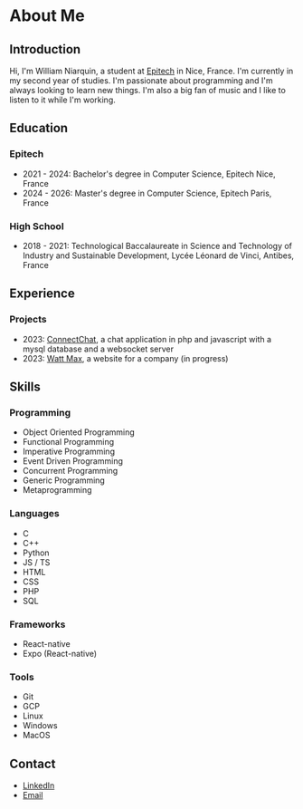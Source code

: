 <!-- README.md for github about me -->

# About Me

## Introduction

Hi, I'm William Niarquin, a student at [Epitech](https://www.epitech.eu/) in Nice, France. I'm currently in my second year of studies. I'm passionate about programming and I'm always looking to learn new things. I'm also a big fan of music and I like to listen to it while I'm working.

## Education

### Epitech

- 2021 - 2024: Bachelor's degree in Computer Science, Epitech Nice, France
- 2024 - 2026: Master's degree in Computer Science, Epitech Paris, France

### High School

- 2018 - 2021: Technological Baccalaureate in Science and Technology of Industry and Sustainable Development, Lycée Léonard de Vinci, Antibes, France

## Experience

### Projects

- 2023: [ConnectChat](https://github.com/williamnrqn/ConnectChat), a chat application in php and javascript with a mysql database and a websocket server
- 2023: [Watt Max](https://wattmax.fr/), a website for a company (in progress)

## Skills

### Programming

- Object Oriented Programming
- Functional Programming
- Imperative Programming
- Event Driven Programming
- Concurrent Programming
- Generic Programming
- Metaprogramming

### Languages

- C
- C++
- Python
- JS / TS
- HTML
- CSS
- PHP
- SQL

### Frameworks

- React-native
- Expo (React-native)

### Tools

- Git
- GCP
- Linux
- Windows
- MacOS

## Contact

- [LinkedIn](https://www.linkedin.com/in/william-niarquin/)
- [Email](mailto:william.niarquin@epitech.eu)

